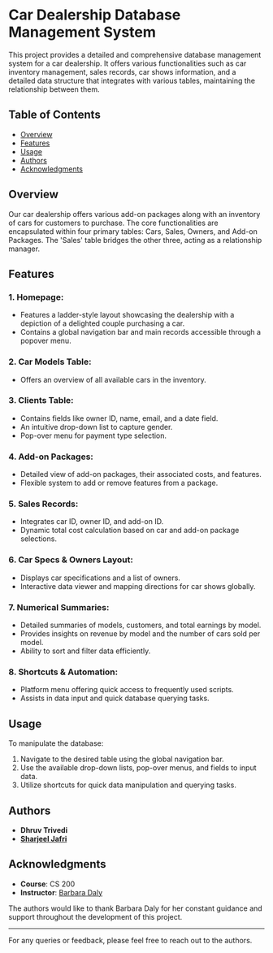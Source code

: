 # Car Dealership Database Management System

This project provides a detailed and comprehensive database management system for a car dealership. It offers various functionalities such as car inventory management, sales records, car shows information, and a detailed data structure that integrates with various tables, maintaining the relationship between them.

## Table of Contents

- [Overview](#overview)
- [Features](#features)
- [Usage](#usage)
- [Authors](#authors)
- [Acknowledgments](#acknowledgments)

## Overview

Our car dealership offers various add-on packages along with an inventory of cars for customers to purchase. The core functionalities are encapsulated within four primary tables: Cars, Sales, Owners, and Add-on Packages. The 'Sales' table bridges the other three, acting as a relationship manager. 

## Features

### 1. **Homepage**: 
   - Features a ladder-style layout showcasing the dealership with a depiction of a delighted couple purchasing a car.
   - Contains a global navigation bar and main records accessible through a popover menu.

### 2. **Car Models Table**: 
   - Offers an overview of all available cars in the inventory.

### 3. **Clients Table**: 
   - Contains fields like owner ID, name, email, and a date field.
   - An intuitive drop-down list to capture gender.
   - Pop-over menu for payment type selection.

### 4. **Add-on Packages**:
   - Detailed view of add-on packages, their associated costs, and features. 
   - Flexible system to add or remove features from a package.

### 5. **Sales Records**:
   - Integrates car ID, owner ID, and add-on ID.
   - Dynamic total cost calculation based on car and add-on package selections.

### 6. **Car Specs & Owners Layout**:
   - Displays car specifications and a list of owners.
   - Interactive data viewer and mapping directions for car shows globally.
   
### 7. **Numerical Summaries**:
   - Detailed summaries of models, customers, and total earnings by model.
   - Provides insights on revenue by model and the number of cars sold per model.
   - Ability to sort and filter data efficiently.

### 8. **Shortcuts & Automation**:
   - Platform menu offering quick access to frequently used scripts.
   - Assists in data input and quick database querying tasks.

## Usage

To manipulate the database:
1. Navigate to the desired table using the global navigation bar.
2. Use the available drop-down lists, pop-over menus, and fields to input data.
3. Utilize shortcuts for quick data manipulation and querying tasks.


## Authors

- **Dhruv Trivedi**
- [**Sharjeel Jafri**](https://www.linkedin.com/in/sharjeel-jafri-904475149/)

## Acknowledgments

- **Course**: CS 200
- **Instructor**: [Barbara Daly](https://cs.uwaterloo.ca/about/people/bmzister)

The authors would like to thank Barbara Daly for her constant guidance and support throughout the development of this project. 

---

For any queries or feedback, please feel free to reach out to the authors.
